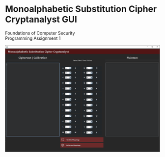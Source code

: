# Monoalphabetic Substitution Cipher Cryptanalyst GUI

Foundations of Computer Security<br />
Programming Assignment 1<br />

<img src="https://github.com/tloula/cryptanalyst-gui/blob/master/Cryptanalyst-GUI-Screenshot.png" alt="GUI Screenshot" />
